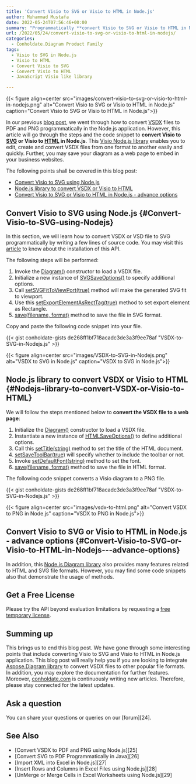 ```yaml
---
title: 'Convert Visio to SVG or Visio to HTML in Node.js'
author: Muhammad Mustafa
date: 2022-05-24T07:56:46+00:00
summary: "Programmatically **convert Visio to SVG or Visio to HTML in Node.js** application Install this Node.js library to manipulate & convert VSDX or VSD files robustly."
url: /2022/05/24/convert-visio-to-svg-or-visio-to-html-in-nodejs/
categories:
  - Conholdate.Diagram Product Family
tags:
  - Visio to SVG in Node.js
  - Visio to HTML
  - Convert Visio to SVG
  - Convert Visio to HTML
  - JavaScript Visio like library

---
```



{{< figure align=center src="images/convert-visio-to-svg-or-visio-to-html-in-nodejs.png" alt="Convert Visio to SVG or Visio to HTML in Node.js" caption="Convert Visio to SVG or Visio to HTML in Node.js">}}

In our previous [blog post][1], we went through how to convert [VSDX][2] files to PDF and PNG programmatically in the Node.js application. However, this article will go through the steps and the code snippet to **convert Visio to [SVG][3] or Visio to [HTML][4] in Node.js**. This [Visio Node.js library][5] enables you to edit, create and convert VSDX files from one format to another easily and quickly. Further, you may save your diagram as a web page to embed in your business websites.

The following points shall be covered in this blog post:


  * [Convert Visio to SVG using Node.js ][6]
  * [Node.js library to convert VSDX or Visio to HTML][7]
  * [Convert Visio to SVG or Visio to HTML in Node.js - advance options ][8]

## Convert Visio to SVG using Node.js {#Convert-Visio-to-SVG-using-Nodejs}

In this section, we will learn how to convert VSDX or VSD file to SVG programmatically by writing a few lines of source code. You may visit this [article][9] to know about the installation of this API.

The following steps will be performed:

  1. Invoke the [Diagram()][10] constructor to load a VSDX file.
  2. Initialize a new instance of [SVGSaveOptions()][11] to specify additional options.
  3. Call [setSVGFitToViewPort(true)][12] method will make the generated SVG fit to viewport.
  4. Use this [setExportElementAsRectTag(true)][13] method to set export element as Rectangle.
  5. [save(filename, format)][14] method to save the file in SVG format.

Copy and paste the following code snippet into your file.

{{< gist conholdate-gists de268ff1bf718acadc3de3a3f9ee78af "VSDX-to-SVG-in-Nodejs.js" >}}

{{< figure align=center src="images/VSDX-to-SVG-in-Nodejs.png" alt="VSDX to SVG in Node.js" caption="VSDX to SVG in Node.js">}}


## Node.js library to convert VSDX or Visio to HTML {#Nodejs-library-to-convert-VSDX-or-Visio-to-HTML}

We will follow the steps mentioned below to **convert the VSDX file to a web page**:

 1. Initialize the [Diagram()][10] constructor to load a VSDX file.
 2. Instantiate a new instance of [HTMLSaveOptions()][15] to define additional options.
 3. Call this [setTitle(string)][16] method to set the title of the HTML document.
 4. [setSaveToolBar(true)][17] will specify whether to include the toolbar or not.
 5. Invoke [setDefaultFont(string)][18] method to set the font.
 6. [save(filename, format)][19] method to save the file in HTML format.

The following code snippet converts a Visio diagram to a PNG file.

{{< gist conholdate-gists de268ff1bf718acadc3de3a3f9ee78af "VSDX-to-SVG-in-Nodejs.js" >}}

{{< figure align=center src="images/vsdx-to-html.png" alt="Convert VSDX to PNG in Node.js" caption="VSDX to PNG in Node.js">}}

## Convert Visio to SVG or Visio to HTML in Node.js - advance options {#Convert-Visio-to-SVG-or-Visio-to-HTML-in-Nodejs---advance-options}

In addition, this [Node.js Diagram library][20] also provides many features related to HTML and SVG file formats. However, you may find some code snippets also that demonstrate the usage of methods.

## Get a Free License

Please try the API beyond evaluation limitations by requesting a [free temporary license][21].

## Summing up

This brings us to end this blog post. We have gone through some interesting points that include converting Visio to SVG and Visio to HTML in Node.js application. This blog post will really help you if you are looking to integrate [Aspose.Diagram library][22] to convert VSDX files to other popular file formats. In addition, you may explore the documentation for further features. Moreover, [conholdate.com][23] is continuously writing new articles. Therefore, please stay connected for the latest updates.

## Ask a question

You can share your questions or queries on our [forum][24].

## See Also

  * [Convert VSDX to PDF and PNG using Node.js][25]
  * [Convert SVG to PDF Programmatically in Java][26]
  * [Import XML into Excel in Node.js][27]
  * [Insert Rows and Columns in Excel Files using Node.js][28]
  * [UnMerge or Merge Cells in Excel Worksheets using Node.js][29]

 [1]: https://products.aspose.com/diagram/nodejs-java/
 [2]: https://products.aspose.com/diagram/nodejs-java/
 [3]: https://docs.fileformat.com/pdf/
 [4]: #Convert-VSDX-to-PDF-and-PNG-using-Nodejs---Visio-API-installation
 [5]: #How-to-convert-VSDX-to-PDF-in-Nodejs
 [6]: #Nodejs-library-to-convert-VSDX-to-PNG
 [7]: https://docs.aspose.com/diagram/java/aspose-diagram-for-node-js-via-java/
 [8]: https://docs.fileformat.com/visio/vsdx/
 [9]: https://apireference.aspose.com/diagram/nodejs/Diagram
 [10]: https://apireference.aspose.com/diagram/nodejs/PdfSaveOptions
 [11]: https://apireference.aspose.com/diagram/nodejs/PdfSaveOptions#setSplitMultiPages
 [12]: https://apireference.aspose.com/diagram/nodejs/Diagram#save
 [13]: https://apireference.aspose.com/diagram/nodejs/ImageSaveOptions
 [14]: https://apireference.aspose.com/diagram/nodejs/ImageSaveOptions#setResolution
 [15]: https://apireference.aspose.com/diagram/nodejs/ImageSaveOptions#setImageBrightness
 [16]: https://apireference.aspose.com/diagram/nodejs/Diagram#save
 [17]: https://purchase.conholdate.com/temporary-license
 [18]: https://products.aspose.com/diagram/
 [19]: https://www.conholdate.com/
 [20]: https://forum.conholdate.com/
 [21]: https://blog.conholdate.com/2022/05/17/convert-svg-to-pdf-programmatically-in-java/
 [22]: https://blog.conholdate.com/2022/04/25/import-xml-into-excel-in-nodejs/
 [23]: https://blog.conholdate.com/2022/05/10/unmerge-or-merge-cells-in-excel-worksheets-using-nodejs/